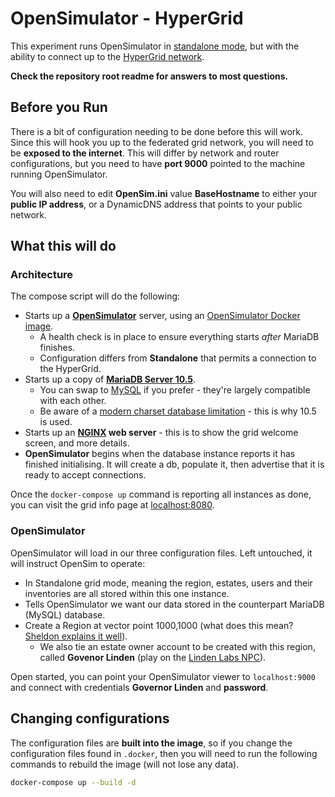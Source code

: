 # OpenSimulator - HyperGrid

This experiment runs OpenSimulator in [standalone mode](http://opensimulator.org/wiki/Configuration), but with the ability to connect up to the [HyperGrid network](http://opensimulator.org/wiki/Hypergrid).

**Check the repository root readme for answers to most questions.**

## Before you Run

There is a bit of configuration needing to be done before this will work. Since this will hook you up to the federated grid network, you will need to be **exposed to the internet**. This will differ by network and router configurations, but you need to have **port 9000** pointed to the machine running OpenSimulator.

You will also need to edit **OpenSim.ini** value **BaseHostname** to either your **public IP address**, or a DynamicDNS address that points to your public network.

## What this will do

### Architecture

The compose script will do the following:

* Starts up a **[OpenSimulator](http://opensimulator.org/wiki/Main_Page)** server, using an [OpenSimulator Docker image](https://hub.docker.com/r/soupbowl/opensimulator).
  * A health check is in place to ensure everything starts *after* MariaDB finishes.
  * Configuration differs from **Standalone** that permits a connection to the HyperGrid.
* Starts up a copy of **[MariaDB Server 10.5](https://mariadb.org/)**.
  * You can swap to [MySQL](https://hub.docker.com/_/mysql/) if you prefer - they're largely compatible with each other.
  * Be aware of a [modern charset database limitation](http://opensimulator.org/mantis/view.php?id=8919) - this is why 10.5 is used.
* Starts up an **[NGINX](https://nginx.org/en/) web server** - this is to show the grid welcome screen, and more details.
* **OpenSimulator** begins when the database instance reports it has finished initialising. It will create a db, populate it, then advertise that it is ready to accept connections.

Once the `docker-compose up` command is reporting all instances as done, you can visit the grid info page at [localhost:8080](http://localhost:8080).

### OpenSimulator

OpenSimulator will load in our three configuration files. Left untouched, it will instruct OpenSim to operate:

* In Standalone grid mode, meaning the region, estates, users and their inventories are all stored within this one instance.
* Tells OpenSimulator we want our data stored in the counterpart MariaDB (MySQL) database.
* Create a Region at vector point 1000,1000 (what does this mean? [Sheldon explains it well](https://youtu.be/Xk_sAi9mgxg?t=24)).
  * We also tie an estate owner account to be created with this region, called **Govenor Linden** (play on the [Linden Labs NPC](https://secondlife.fandom.com/wiki/Governor_Linden)). 

Open started, you can point your OpenSimulator viewer to `localhost:9000` and connect with credentials **Governor Linden** and **password**.

## Changing configurations

The configuration files are **built into the image**, so if you change the configuration files found in `.docker`, then you will need to run the following commands to rebuild the image (will not lose any data).

```bash
docker-compose up --build -d
```
